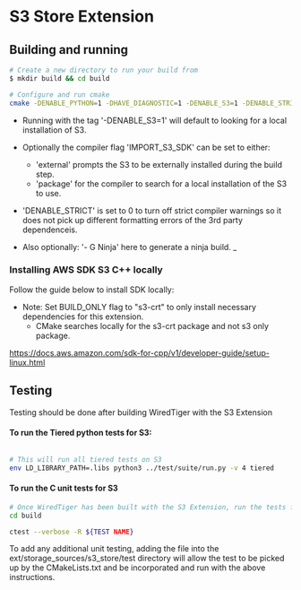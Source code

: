 # S3 Store Extension

## Building and running

```bash
# Create a new directory to run your build from
$ mkdir build && cd build

# Configure and run cmake
cmake -DENABLE_PYTHON=1 -DHAVE_DIAGNOSTIC=1 -DENABLE_S3=1 -DENABLE_STRICT=0 -G Ninja ../.
```

* Running with the tag '-DENABLE_S3=1' will default to looking for a local installation of S3.
       
* Optionally the compiler flag 'IMPORT_S3_SDK' can be set to either:
    -  'external' prompts the S3 to be externally installed during the build step.
    -  'package' for the compiler to search for a local installation of the S3 to use.  

* 'DENABLE_STRICT' is set to 0 to turn off strict compiler warnings so it does not pick up different formatting errors of the 3rd party
    dependenceis.

* Also optionally: '- G Ninja' here to generate a ninja build. _


### Installing AWS SDK S3 C++ locally

Follow the guide below to install SDK locally: 
* Note: Set BUILD_ONLY flag to "s3-crt" to only install necessary dependencies for this extension. 
    -  CMake searches locally for the s3-crt package and not s3 only package.

https://docs.aws.amazon.com/sdk-for-cpp/v1/developer-guide/setup-linux.html


## Testing 

Testing should be done after building WiredTiger with the S3 Extension 

#### To run the Tiered python tests for S3:

```bash

# This will run all tiered tests on S3 
env LD_LIBRARY_PATH=.libs python3 ../test/suite/run.py -v 4 tiered
```

#### To run the C unit tests for S3

```bash
# Once WiredTiger has been built with the S3 Extension, run the tests from the build directory 
cd build 

ctest --verbose -R ${TEST NAME}
```

To add any additional unit testing, adding the file into the ext/storage_sources/s3_store/test directory will allow the test to be picked up by the CMakeLists.txt and be incorporated and run with the above instructions. 